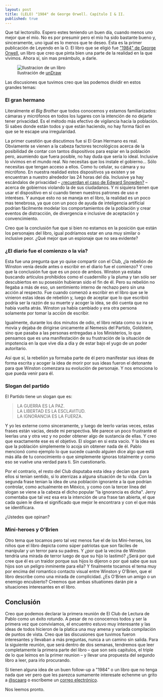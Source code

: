 ```yaml
---
layout: post
title: (LELO) "1984" de George Orwell. Capítulo I & II.
published: true
---
```


Que tal lectorsillo. Espero estes teniendo un buen día, cuando menos uno mejor que el mío. No es por presumir pero el mío ha sido bastante bueno y, sinceramente, uno igual es lo menos que te deseo. Ésta es la primer publicación de Leyendo en la O. El libro que se eligió fue ["1984" de George Orwell](<https://es.wikipedia.org/wiki/1984_(novela)>), un libro que creo que pinta bien una parte de la realidad en la que vivimos. Ahora sí, sin mas preámbulo, a darle.

<figure>
    <img src="{{ site.baseurl }}/images/svg/lelo.svg" alt="Ilustracion de un libro">
    <figcaption>Ilustración de <a href="https://undraw.co/">unDraw</a></figcaption>
</figure>

Las discusiones que tuvimos creo que las podemos dividir en estos grandes temas:

### El gran hermano

Literalmente el _Big Brother_ que todos conocemos y estamos familiarizados: cámaras y micrófonos en todos los lugares con la intención de no dejarte tener privacidad. Es el método más efectivo de vigilancia hacía la población. Si sabes donde están todos y que están haciendo, no hay forma fácil en que se te escape una irregularidad.

La primer cuestión que discutimos fue si El Gran Hermano es real. Obviamente se vienen a la cabeza factores tecnológicos acerca de la posibilidad de contar con tantos dispositivos para espiar en la población pero, asumiendo que fuera posible, no hay duda que sería lo ideal. Inclusive lo vivimos en el mundo real. No necesitas que los instale el gobierno... Sólo necesitas que tengan acceso a ellos. Como tu celular, su cámara y su micrófono. En nuestra realidad estos dispositivos ya existen y se encuentran a nuestro alrededor las 24 horas del día. Inclusive ya hay escándalos de privacidad &ndash; [¿recuerdan el caso de Edward Snowden?](https://es.wikipedia.org/wiki/Edward_Snowden) &ndash; acerca de gobiernos violando la de sus ciudadanos. Y ni siquiera tienen que usar el dispositivo en sí cuando tienen nuestros patrones de uso e interéses. Y aunque esto no se maneja en el libro, la realidad es un poco mas tenebrosa, ya que con un poco de ayuda de inteligencia artificial podrían fácilmente modelar los comportamientos de la población y crear eventos de distracción, de divergencia e inclusive de aceptación y convencimiento.

Creo que la conclusión fue que si bien no estamos en la posición que están los personajes del libro, igual podríamos estar en una muy similar o inclusive peor. ¿Qué mejor que un espionaje que no sea evidente?

### ¿El diario fue el comienzo o la vía?

Esta fue una pregunta que yo quise compartir con el Club, ¿la rebelión de Winston venía desde antes o escribir en el diario fue el comienzo? Y creo que la conclusión fue que es un poco de ambos. Winston ya estaba buscando artículos prohibidos como el cuadernillo y la pluma y tan sólo ser descubiertos en su posesión hubieran sido el fin de él. Pero su rebelión no llegaba a más de eso, un sentimiento interno de rechazo pero sin una acción al respecto. Fue cuando comenzó a escribir en el libro que se le vinieron estas ideas de rebelión y, luego de aceptar que lo que escribió podría ser la razón de su muerte y acoger la idea, se dió cuenta que no había vuelta atrás. Winston ya había cambiado y era otra persona solamente por tomar la acción de escribir.

Igualmente, durante los dos minutos de odio, el libro relata como su ira se movía y dejaba de dirigirse únicamente al Nemesis del Partido, Goldstein, sino que pasaba a las personas entregadas a los Ministerios, lo que pensamos que es una manifestación de su frustración de la situación de impotencia en la que vive día a día y de estar bajo el yugo de un poder autoritario.

Así que sí, la rebelión ya formaba parte de él pero manifestar sus ideas de forma escrita y acoger la idea de morir por sus ideas fueron el detonante para que Winston comenzara su evolución de personaje. Y nos emociona lo que pueda venir para él.

### Slogan del partido

El Partido tiene un slogan que es:

> LA GUERRA ES LA PAZ. <br>
> LA LIBERTAD ES LA ESCLAVITUD.<br>
> LA IGNORANCIA ES LA FUERZA.<br>

Y yo les externe como sinceramente, y luego de leerlo varias veces, estas frases están vacias, desde mi perspectiva. Me parece un poco frustrante el leerlas una y otra vez y no poder obtener algo de sustancia de ellas. Y creo que exactamente ese es el objetivo. El slogan en si esta vacío. Y la idea es que la población simplemente lo acoja sin obtener nada de él. Pablo mencionó como ejemplo lo que sucede cuando alguien dice algo que está más álla de tu conocimiento o que simplemente ignoras totalmente y como eso se vuelve una verdad para ti. Sin cuestionarlo.

Por el contrario, el resto del Club disputaba esta idea y decían que para ellos si tenían sentido, si lo aterrizas a alguna situación de tu vida. Con la segunda frase tenian la idea de una población ignorante a la que podrían controlar, como actualmente en México, y como con la tercer línea del slogan se viene a la cabeza el dicho popular "la ignorancia es dicha". Jerry comentaba que tal vez esa era la intención de una frase tan abierta, el que cada quien le diera el significado que mejor le encontrara y con el que más se identificara.

¿Ustedes que opinan?

### Mini-heroes y O'Brien

Otro tema que tocamos pero tal vez menos fue el de los Mini-heroes, los niños que el libro depicta como súper patriotas que son fáciles de manipular y un terror para su padres. Y ¿por qué la vecina de Winston tendría una mirada de terror luego de que su hijo lo lastimó? ¿Será por qué cree que él es un traidor porque sus hijos lo dijeron o por qué sabe que sus hijos son un peligro inminente para ella?
Y finalmente tocamos el tema muy por encima del romantico contacto visual entre Winston y O'Brien, que el libro describe como una mirada de complicidad. ¿Es O'Brien un amigo o un enemigo encubierto?
Creemos que ambas situationes darán pie a situaciones interesantes en el libro.

## Conclusión

Creo que podemos declarar la primera reunión de El Club de Lectura de Pablo como un éxito rotundo. A pesar de no conocernos todos y ser la primera vez que conviviamos, el encuentro estuvo muy interesante y las ideas de todos hicieron de la platica una muy amena y variada compilación de puntos de vista. Creo que las discusiones que tuvimos fueron interesantes y llevaban a más preguntas, nunca a un camino sin salida. Para la siguiente reunión, que será dentro de dos semanas, tendremos que leer completamente la primera parte del libro &ndash; que son seis capitulos, el triple de lo que leimos en la primer reunion &ndash; y llevar una propuesta del segundo libro a leer, para irlo procurando.

Si tienen alguna idea de un buen follow-up a "1984" o un libro que no tenga nada que ver pero que les parezca sumamente interesate echenme un grito a [@scaarg](https://www.twitter.com/scaarg) o escríbeme un [correo electrónico](mailto:oscar@acentoenlao.com).

Nos leemos pronto.
